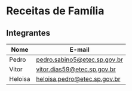 # Receitas de Família

## Integrantes

Nome | E-mail
-- | --
Pedro | pedro.sabino5@etec.sp.gov.br
Vitor | vitor.dias59@etec.sp.gov.br
Heloisa | heloisa.pedro@etec.sp.gov.br
